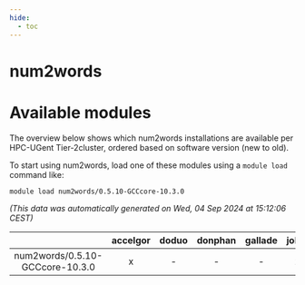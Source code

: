 ```yaml
---
hide:
  - toc
---
```


num2words
=========

# Available modules


The overview below shows which num2words installations are available per HPC-UGent Tier-2cluster, ordered based on software version (new to old).

To start using num2words, load one of these modules using a `module load` command like:

```shell
module load num2words/0.5.10-GCCcore-10.3.0
```

*(This data was automatically generated on Wed, 04 Sep 2024 at 15:12:06 CEST)*  

| |accelgor|doduo|donphan|gallade|joltik|shinx|skitty|
| :---: | :---: | :---: | :---: | :---: | :---: | :---: | :---: |
|num2words/0.5.10-GCCcore-10.3.0|x|-|-|-|x|-|-|
